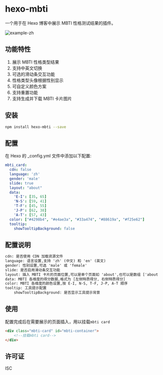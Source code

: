 # hexo-mbti

一个用于在 Hexo 博客中展示 MBTI 性格测试结果的插件。

![example-zh](D:\images\mbti\截图\example-zh.png)



## 功能特性

1. 展示 MBTI 性格类型结果
2. 支持中英文切换
3. 可选的滑动条交互功能
4. 性格类型头像根据性别显示
5. 可自定义颜色方案
6. 支持重置功能
7. 支持生成并下载 MBTI 卡片图片

## 安装

```bash
npm install hexo-mbti --save
```



## 配置

在 Hexo 的 _config.yml 文件中添加以下配置:

```yaml
mbti_card:
  cdn: false
  language: 'zh'
  gender: 'male'
  slide: true
  layout: "about"
  data:
    'E-I': [35, 65]
    'N-S': [59, 41]
    'T-F': [45, 55]
    'J-P': [62, 38]
    'A-T': [57, 43]
  color: ["#4298b4", "#e4ae3a", "#33a474", "#88619a", "#f25e62"]
  tooltip:
    showTooltipBackground: false

```

## 配置说明

```html
cdn: 是否使用 CDN 加载资源文件
language: 语言设置,支持 'zh' (中文) 和 'en' (英文)
gender: 性别设置,可选 'male' 或 'female'
slide: 是否启用滑动条交互功能
layout: 插入 MBTI 卡片的页面位置,可以是单个页面如 'about',也可以是数组 ['about', 'post']
data: MBTI 各维度的得分数据,格式为 [左侧特质得分, 右侧特质得分]
color: MBTI 各维度的颜色设置,按 E-I, N-S, T-F, J-P, A-T 顺序
tooltip: 工具提示配置
	showTooltipBackground: 是否显示工具提示背景
```



## 使用

配置完成后在需要展示的页面插入，用以挂载`mbti card`

```html
<div class="mbti-card" id="mbti-container">
    <!--挂载mbti card-->    
</div>
```



## 许可证

ISC

